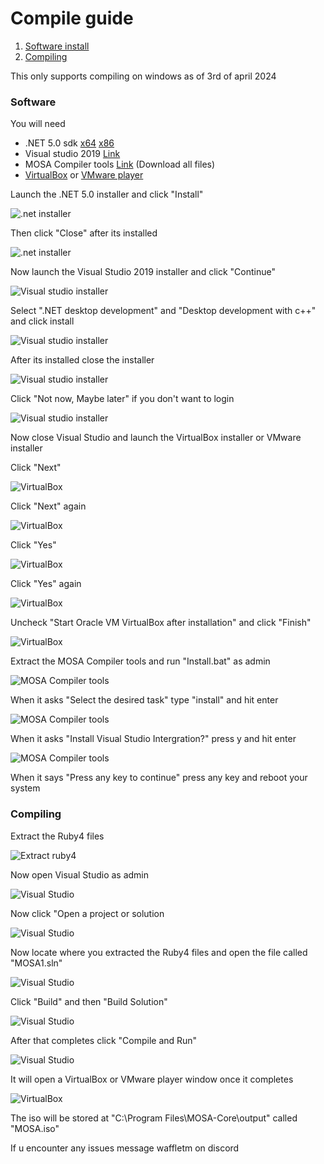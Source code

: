 # Compile guide

1. [Software install](#software)
2. [Compiling](#compiling)

This only supports compiling on windows as of 3rd of april 2024

### Software
You will need
- .NET 5.0 sdk [x64](https://dotnet.microsoft.com/en-us/download/dotnet/thank-you/sdk-5.0.408-windows-x64-installer) [x86](https://dotnet.microsoft.com/en-us/download/dotnet/thank-you/sdk-5.0.408-windows-x86-installer)
- Visual studio 2019 [Link](https://my.visualstudio.com/Downloads?q=visual%20studio%202019&wt.mc_id=o~msft~vscom~older-downloads)
- MOSA Compiler tools [Link](https://github.com/Dell-Optiplex-390/MOSA-Core) (Download all files)
- [VirtualBox](https://www.virtualbox.org/wiki/Downloads) or [VMware player](https://www.vmware.com/content/vmware/vmware-published-sites/us/products/workstation-player/workstation-player-evaluation.html.html)

Launch the .NET 5.0 installer and click "Install"

![.net installer](imgs/net5.0installer.PNG)

Then click "Close" after its installed

![.net installer](imgs/net5.0installer2.PNG)

Now launch the Visual Studio 2019 installer and click "Continue"

![Visual studio installer](imgs/vsinstall1.PNG)

Select ".NET desktop development" and "Desktop development with c++" and click install

![Visual studio installer](imgs/vsinstall2.PNG)

After its installed close the installer

![Visual studio installer](imgs/vsinstall3.PNG)

Click "Not now, Maybe later" if you don't want to login

![Visual studio installer](imgs/vsinstall4.PNG)

Now close Visual Studio and launch the VirtualBox installer or VMware installer

Click "Next"

![VirtualBox](imgs/vbox1.PNG)

Click "Next" again

![VirtualBox](imgs/vbox2.PNG)

Click "Yes"

![VirtualBox](imgs/vbox3.PNG)

Click "Yes" again

![VirtualBox](imgs/vbox4.PNG)

Uncheck "Start Oracle VM VirtualBox after installation" and click "Finish"

![VirtualBox](imgs/vbox5.PNG)

Extract the MOSA Compiler tools and run "Install.bat" as admin

![MOSA Compiler tools](imgs/installbat1.png)

When it asks "Select the desired task" type "install" and hit enter

![MOSA Compiler tools](imgs/installbat2.PNG)

When it asks "Install Visual Studio Intergration?" press y and hit enter

![MOSA Compiler tools](imgs/installbat3.PNG)

When it says "Press any key to continue" press any key and reboot your system

### Compiling

Extract the Ruby4 files 

![Extract ruby4](imgs/extract.png)

Now open Visual Studio as admin

![Visual Studio](imgs/vsrunasadmin.png)

Now click "Open a project or solution

![Visual Studio](imgs/vsopen.png)

Now locate where you extracted the Ruby4 files and open the file called "MOSA1.sln"

![Visual Studio](imgs/vsopenfile.png)

Click "Build" and then "Build Solution"

![Visual Studio](imgs/build.png)

After that completes click "Compile and Run"

![Visual Studio](imgs/run.png)

It will open a VirtualBox or VMware player window once it completes

![VirtualBox](imgs/vboxrunning.png)

The iso will be stored at "C:\Program Files\MOSA-Core\output\" called "MOSA.iso"

If u encounter any issues message waffletm on discord
